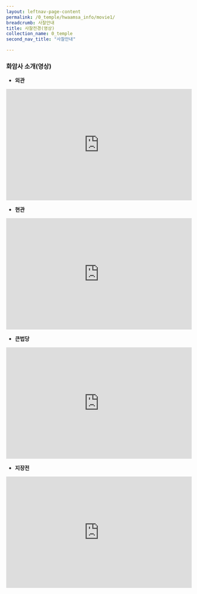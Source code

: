 ```yaml
---
layout: leftnav-page-content
permalink: /0_temple/hwaamsa_info/movie1/
breadcrumb: 사찰안내
title: 사찰전경(영상)
collection_name: 0_temple
second_nav_title: "사찰안내"

---
```


### **화암사 소개(영상)**

* **외관**
<iframe width="500"
        height="300"
        src="https://youtu.be/PuJxzhJwnZk"
        frameborder="0"
        allow="autoplay; encrypted-media"
        allowfullscreen></iframe>

* **현관**
<iframe width="500"
        height="300"
        src="https://youtu.be/YQHywMpCJAo"
        frameborder="0"
        allow="autoplay; encrypted-media"
        allowfullscreen></iframe>

* **큰법당**
<iframe width="500"
        height="300"
        src="https://youtu.be/hL4mlbdikHE"
        frameborder="0"
        allow="autoplay; encrypted-media"
        allowfullscreen></iframe>

* **지장전**
<iframe width="500"
        height="300"
        src="https://youtu.be/FjwN0NoSBVQ"
        frameborder="0"
        allow="autoplay; encrypted-media"
        allowfullscreen></iframe>